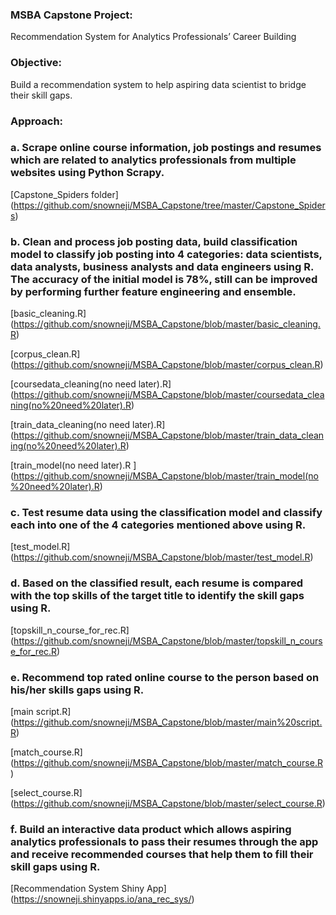 ### MSBA Capstone Project:

Recommendation System for Analytics Professionals’ Career Building


### Objective:

Build a recommendation system to help aspiring data scientist to bridge their skill gaps.


### Approach:

### a. Scrape online course information, job postings and resumes which are related to analytics professionals from multiple websites using Python Scrapy.


[Capstone_Spiders folder] (https://github.com/snowneji/MSBA_Capstone/tree/master/Capstone_Spiders)


### b. Clean and process job posting data, build classification model to classify job posting into 4 categories: data scientists, data analysts, business analysts and data engineers using R. The accuracy of the initial model is 78%, still can be improved by performing further feature engineering and ensemble.


[basic_cleaning.R] (https://github.com/snowneji/MSBA_Capstone/blob/master/basic_cleaning.R)

[corpus_clean.R] (https://github.com/snowneji/MSBA_Capstone/blob/master/corpus_clean.R)

[coursedata_cleaning(no need later).R] (https://github.com/snowneji/MSBA_Capstone/blob/master/coursedata_cleaning(no%20need%20later).R)

[train_data_cleaning(no need later).R] (https://github.com/snowneji/MSBA_Capstone/blob/master/train_data_cleaning(no%20need%20later).R)

[train_model(no need later).R ] (https://github.com/snowneji/MSBA_Capstone/blob/master/train_model(no%20need%20later).R)

### c. Test resume data using the classification model and classify each into one of the 4 categories mentioned above using R.


[test_model.R] (https://github.com/snowneji/MSBA_Capstone/blob/master/test_model.R)

### d. Based on the classified result, each resume is compared with the top skills of the target title to identify the skill gaps using R.


[topskill_n_course_for_rec.R] (https://github.com/snowneji/MSBA_Capstone/blob/master/topskill_n_course_for_rec.R)

### e. Recommend top rated online course to the person based on his/her skills gaps using R.


[main script.R] (https://github.com/snowneji/MSBA_Capstone/blob/master/main%20script.R)

[match_course.R] (https://github.com/snowneji/MSBA_Capstone/blob/master/match_course.R)

[select_course.R] (https://github.com/snowneji/MSBA_Capstone/blob/master/select_course.R)

### f. Build an interactive data product which allows aspiring analytics professionals to pass their resumes through the app and receive recommended courses that help them to fill their skill gaps using R.


[Recommendation System Shiny App] (https://snowneji.shinyapps.io/ana_rec_sys/)



